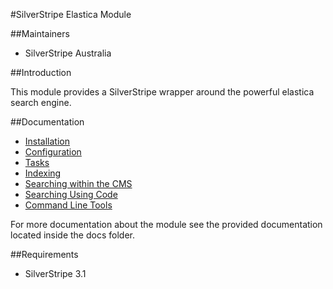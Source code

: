 #SilverStripe Elastica Module

##Maintainers

* SilverStripe Australia

##Introduction

This module provides a SilverStripe wrapper around the powerful elastica search engine.
 
##Documentation
* [Installation](./docs/en/Installation.md)
* [Configuration](./docs/en/Configuration.md)
* [Tasks](./docs/en/Tasks.md)
* [Indexing](./docs/en/Indexing.md)
* [Searching within the CMS](./docs/en/SearchCMS.md)
* [Searching Using Code](./docs/en/SearchCoding.md)
* [Command Line Tools](./docs/en/CommandLineTools.md)


For more documentation about the module see the provided documentation located
inside the docs folder.

##Requirements
* SilverStripe 3.1
